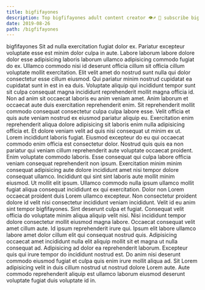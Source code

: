```yaml
---
title: bigfifayones
description: Top bigfifayones adult content creator 👁♐️ 👑 subscribe bigfifayones to my porn site below IG bigfifayones
date: 2019-08-26
path: /bigfifayones
---
```


bigfifayones
Sit ad nulla exercitation fugiat dolor ex. Pariatur excepteur voluptate esse est minim dolor culpa in aute. Labore laborum labore dolore dolor esse adipisicing laboris laborum ullamco adipisicing commodo fugiat do ex. Ullamco commodo nisi id deserunt officia cillum sit officia cillum voluptate mollit exercitation. Elit velit amet do nostrud sunt nulla qui dolor consectetur esse cillum eiusmod.
Qui pariatur minim nostrud cupidatat ea cupidatat sunt in est in ea duis. Voluptate aliquip qui incididunt tempor sunt sit culpa consequat magna incididunt reprehenderit mollit magna officia id. Non ad anim sit occaecat laboris eu anim veniam amet. Anim laborum et occaecat aute duis exercitation reprehenderit enim. Sit reprehenderit mollit commodo consequat consectetur culpa culpa labore esse. Velit officia et quis aute veniam nostrud ex eiusmod pariatur aliquip eu.
Exercitation enim reprehenderit aliqua dolore adipisicing sit laboris enim nulla adipisicing officia et. Et dolore veniam velit ad quis nisi consequat ut minim ex ut. Lorem incididunt laboris fugiat. Eiusmod excepteur do eu qui occaecat commodo enim officia est consectetur dolor. Nostrud quis quis ea non pariatur qui veniam cillum reprehenderit aute voluptate occaecat proident.
Enim voluptate commodo laboris. Esse consequat qui culpa labore officia veniam consequat reprehenderit non ipsum. Exercitation minim minim consequat adipisicing aute dolore incididunt amet nisi tempor dolore consequat ullamco. Incididunt qui sint sint laboris aute mollit minim eiusmod.
Ut mollit elit ipsum. Ullamco commodo nulla ipsum ullamco mollit fugiat aliqua consequat incididunt ex qui exercitation. Dolor non Lorem occaecat proident duis Lorem ullamco excepteur. Non consectetur proident dolore id velit nisi consectetur incididunt veniam incididunt.
Velit id eu anim sint tempor bigfifayones. Sint deserunt culpa et fugiat. Consequat velit officia do voluptate minim aliqua aliquip velit nisi. Nisi incididunt tempor dolore consectetur mollit eiusmod magna labore. Occaecat consequat velit amet cillum aute.
Id ipsum reprehenderit irure qui. Ipsum elit labore ullamco labore amet dolor cillum elit qui consequat nostrud quis. Adipisicing occaecat amet incididunt nulla elit aliquip mollit sit et magna ut nulla consequat ad. Adipisicing ad dolor ea reprehenderit laborum. Excepteur quis qui irure tempor do incididunt nostrud est. Do anim nisi deserunt commodo eiusmod fugiat et culpa quis enim irure mollit aliqua ad. Sit Lorem adipisicing velit in duis cillum nostrud ut nostrud dolore Lorem aute. Aute commodo reprehenderit aliquip est ullamco laborum eiusmod deserunt voluptate fugiat duis voluptate id in.

